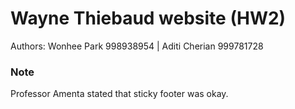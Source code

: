 # Wayne Thiebaud website (HW2)

Authors: Wonhee Park 998938954 | Aditi Cherian 999781728

### Note
Professor Amenta stated that sticky footer was okay. 
